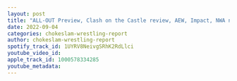 ```yaml
---
layout: post
title: "ALL-OUT Preview, Clash on the Castle review, AEW, Impact, NWA news and more"
date: 2022-09-04
categories: chokeslam-wrestling-report
author: chokeslam-wrestling-report
spotify_track_id: 1UYRV8NeivgSRhK2RdLlci
youtube_video_id: 
apple_track_id: 1000578334285
youtube_metadata: 
---
```

